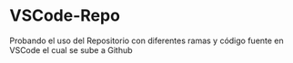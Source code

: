 # VSCode-Repo
Probando el uso del Repositorio con diferentes ramas y código fuente en VSCode el cual se sube a Github
